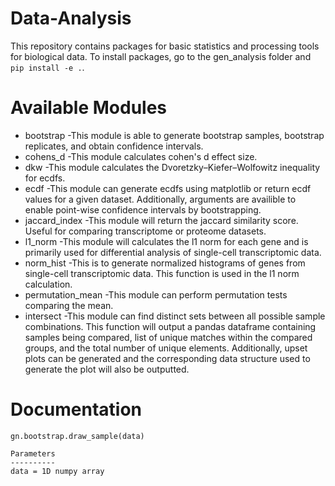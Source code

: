 # Data-Analysis
This repository contains packages for basic statistics and processing tools for biological data.
To install packages, go to the gen_analysis folder and `pip install -e .`.

# Available Modules 
- bootstrap
  -This module is able to generate bootstrap samples, bootstrap replicates, and obtain confidence intervals.
- cohens_d
  -This module calculates cohen's d effect size.
- dkw
  -This module calculates the Dvoretzky–Kiefer–Wolfowitz inequality for ecdfs.
- ecdf
  -This module can generate ecdfs using matplotlib or return ecdf values for a given dataset. Additionally, arguments are        availible to enable point-wise confidence intervals by bootstrapping.
- jaccard_index
  -This module will return the jaccard similarity score. Useful for comparing transcriptome or proteome datasets.
- l1_norm
  -This module will calculates the l1 norm for each gene and is primarily used for differential analysis of single-cell          transcriptomic data. 
- norm_hist
  -This is to generate normalized histograms of genes from single-cell transcriptomic data. This function is used in the l1      norm calculation.
- permutation_mean
  -This module can perform permutation tests comparing the mean. 
- intersect
  -This module can find distinct sets between all possible sample combinations. This function will output a pandas dataframe containing samples being compared, list of unique matches within the compared groups, and the total number of unique elements. Additionally, upset plots can be generated and the corresponding data structure used to generate the plot will also be outputted.
  
 # Documentation
 ```import gen_analysis as gn
 gn.bootstrap.draw_sample(data)
 
 Parameters
 ----------
 data = 1D numpy array
 
 
